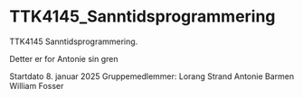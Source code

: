 # TTK4145_Sanntidsprogrammering
TTK4145 Sanntidsprogrammering.

Detter er for Antonie sin gren

Startdato 8. januar 2025
Gruppemedlemmer: 
  Lorang Strand
  Antonie Barmen
  William Fosser
